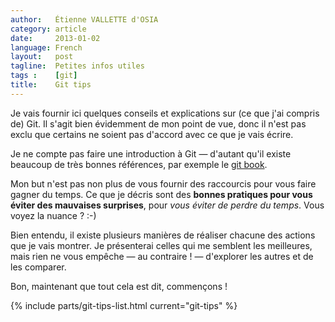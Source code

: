 ```yaml
---
author:   Étienne VALLETTE d'OSIA
category: article
date:     2013-01-02
language: French
layout:   post
tagline:  Petites infos utiles
tags :    [git]
title:    Git tips
---
```


Je vais fournir ici quelques conseils et explications sur (ce que j'ai compris de) Git. Il s'agit bien évidemment de mon point de vue, donc il n'est pas exclu que certains ne soient pas d'accord avec ce que je vais écrire.

Je ne compte pas faire une introduction à Git — d'autant qu'il existe beaucoup de très bonnes références, par exemple le [git book](http://git-scm.com/book).

Mon but n'est pas non plus de vous fournir des raccourcis pour vous faire gagner du temps. Ce que je décris sont des **bonnes pratiques pour vous éviter des mauvaises surprises**, pour _vous éviter de perdre du temps_. Vous voyez la nuance ? :-)

Bien entendu, il existe plusieurs manières de réaliser chacune des actions que je vais montrer. Je présenterai celles qui me semblent les meilleures, mais rien ne vous empêche — au contraire ! — d'explorer les autres et de les comparer.

Bon, maintenant que tout cela est dit, commençons !

{% include parts/git-tips-list.html current="git-tips" %}
